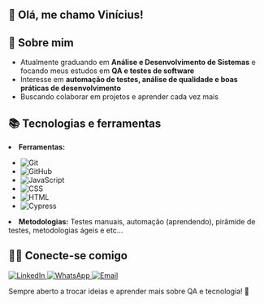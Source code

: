<h2> 👋 Olá, me chamo Vinícius!</h2>

<h2>🫡  Sobre mim</h2>
<ul>
    <li>Atualmente graduando em <strong>Análise e Desenvolvimento de Sistemas</strong> e focando meus estudos em <strong>QA e testes de software</strong></li>
    <li>Interesse em <strong>automação de testes, análise de qualidade e boas práticas de desenvolvimento</strong></li>
    <li>Buscando colaborar em projetos e aprender cada vez mais</li>

</ul>

<h2>📚 Tecnologias e ferramentas</h2>
<li><strong>Ferramentas:</strong></li>
<ul>
    <li><img src="https://img.shields.io/badge/Git-F05032?style=for-the-badge&logo=git&logoColor=white" alt="Git"></li>
    <li><img src="https://img.shields.io/badge/GitHub-181717?style=for-the-badge&logo=github&logoColor=white" alt="GitHub"></li>
    <li><img src="https://img.shields.io/badge/JavaScript-F7DF1E?style=for-the-badge&logo=javascript&logoColor=black" alt="JavaScript"></li>
    <li><img src="https://img.shields.io/badge/CSS-2965F1?style=for-the-badge&logo=css3&logoColor=white" alt="CSS"></li>
    <li><img src="https://img.shields.io/badge/HTML-E34F26?style=for-the-badge&logo=html5&logoColor=white" alt="HTML"></li>
    <li><img src="https://img.shields.io/badge/Cypress-17202C?style=for-the-badge&logo=cypress&logoColor=white" alt="Cypress"></li>
</ul>

<li><strong>Metodologias:</strong> Testes manuais, automação (aprendendo), pirâmide de testes, metodologias ágeis e etc...</li>

<h2>👨‍💻 Conecte-se comigo</h2>
<a class="badge" href="https://www.linkedin.com/in/vin%C3%ADciusguimar%C3%A3es-88ab08267/" target="_blank">
    <img src="https://img.shields.io/badge/LinkedIn-000?style=for-the-badge&logo=linkedin&logoColor=0A66C2" alt="LinkedIn">
</a>
<a class="badge" href="https://wa.me/5561981098757" target="_blank">
    <img src="https://img.shields.io/badge/WhatsApp-25D366?style=for-the-badge&logo=whatsapp&logoColor=white" alt="WhatsApp">
</a>
<a class="badge" href="mailto:vinigleandro@gmail.com" target="_blank">
    <img src="https://img.shields.io/badge/Email-EA4335?style=for-the-badge&logo=gmail&logoColor=white" alt="Email">
</a>

<p>Sempre aberto a trocar ideias e aprender mais sobre QA e tecnologia! 🚀</p>

